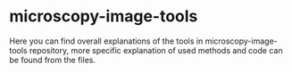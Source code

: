 # microscopy-image-tools

Here you can find overall explanations of the tools in microscopy-image-tools repository, more specific explanation of used methods and code
can be found from the files.
